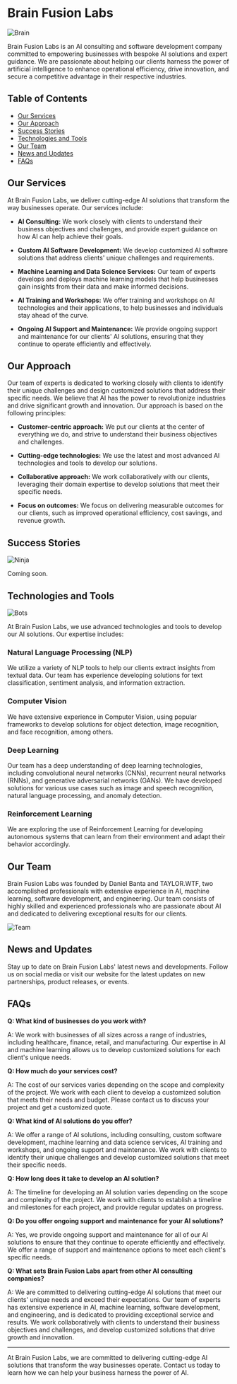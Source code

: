 # Brain Fusion Labs

![Brain](https://github.com/Brain-Fusion-Labs/.github/blob/f180812db25775c67d0d868aa0f4b2b34e75800b/brain.png)

Brain Fusion Labs is an AI consulting and software development company committed to empowering businesses with bespoke AI solutions and expert guidance. We are passionate about helping our clients harness the power of artificial intelligence to enhance operational efficiency, drive innovation, and secure a competitive advantage in their respective industries.

## Table of Contents
- [Our Services](#our-services)
- [Our Approach](#our-approach)
- [Success Stories](#success-stories)
- [Technologies and Tools](#technologies-and-tools)
- [Our Team](#our-team)
- [News and Updates](#news-and-updates)
- [FAQs](#faqs)

## Our Services

At Brain Fusion Labs, we deliver cutting-edge AI solutions that transform the way businesses operate. Our services include:

- **AI Consulting:** We work closely with clients to understand their business objectives and challenges, and provide expert guidance on how AI can help achieve their goals.

- **Custom AI Software Development:** We develop customized AI software solutions that address clients' unique challenges and requirements.

- **Machine Learning and Data Science Services:** Our team of experts develops and deploys machine learning models that help businesses gain insights from their data and make informed decisions.

- **AI Training and Workshops:** We offer training and workshops on AI technologies and their applications, to help businesses and individuals stay ahead of the curve.

- **Ongoing AI Support and Maintenance:** We provide ongoing support and maintenance for our clients' AI solutions, ensuring that they continue to operate efficiently and effectively.

## Our Approach

Our team of experts is dedicated to working closely with clients to identify their unique challenges and design customized solutions that address their specific needs. We believe that AI has the power to revolutionize industries and drive significant growth and innovation. Our approach is based on the following principles:

- **Customer-centric approach:** We put our clients at the center of everything we do, and strive to understand their business objectives and challenges.

- **Cutting-edge technologies:** We use the latest and most advanced AI technologies and tools to develop our solutions.

- **Collaborative approach:** We work collaboratively with our clients, leveraging their domain expertise to develop solutions that meet their specific needs.

- **Focus on outcomes:** We focus on delivering measurable outcomes for our clients, such as improved operational efficiency, cost savings, and revenue growth.

## Success Stories

![Ninja](https://github.com/Brain-Fusion-Labs/.github/blob/f7b6f7347a760be642ea39a0059d218348373c77/opioninja.png)

Coming soon.

## Technologies and Tools

![Bots](bots1.png)

At Brain Fusion Labs, we use advanced technologies and tools to develop our AI solutions. Our expertise includes:

### Natural Language Processing (NLP)

We utilize a variety of NLP tools to help our clients extract insights from textual data. Our team has experience developing solutions for text classification, sentiment analysis, and information extraction.

### Computer Vision

We have extensive experience in Computer Vision, using popular frameworks to develop solutions for object detection, image recognition, and face recognition, among others.

### Deep Learning

Our team has a deep understanding of deep learning technologies, including convolutional neural networks (CNNs), recurrent neural networks (RNNs), and generative adversarial networks (GANs). We have developed solutions for various use cases such as image and speech recognition, natural language processing, and anomaly detection.

### Reinforcement Learning

We are exploring the use of Reinforcement Learning for developing autonomous systems that can learn from their environment and adapt their behavior accordingly.

## Our Team

Brain Fusion Labs was founded by Daniel Banta and TAYLOR.WTF, two accomplished professionals with extensive experience in AI, machine learning, software development, and engineering. Our team consists of highly skilled and experienced professionals who are passionate about AI and dedicated to delivering exceptional results for our clients.

![Team](https://github.com/Brain-Fusion-Labs/.github/blob/d8c0137de2693bea3f855a8ccb0052dcf052b576/team2.png)

## News and Updates

Stay up to date on Brain Fusion Labs' latest news and developments. Follow us on social media or visit our website for the latest updates on new partnerships, product releases, or events.

## FAQs

**Q: What kind of businesses do you work with?**

A: We work with businesses of all sizes across a range of industries, including healthcare, finance, retail, and manufacturing. Our expertise in AI and machine learning allows us to develop customized solutions for each client's unique needs.

**Q: How much do your services cost?**

A: The cost of our services varies depending on the scope and complexity of the project. We work with each client to develop a customized solution that meets their needs and budget. Please contact us to discuss your project and get a customized quote.

**Q: What kind of AI solutions do you offer?**

A: We offer a range of AI solutions, including consulting, custom software development, machine learning and data science services, AI training and workshops, and ongoing support and maintenance. We work with clients to identify their unique challenges and develop customized solutions that meet their specific needs.

**Q: How long does it take to develop an AI solution?**

A: The timeline for developing an AI solution varies depending on the scope and complexity of the project. We work with clients to establish a timeline and milestones for each project, and provide regular updates on progress.

**Q: Do you offer ongoing support and maintenance for your AI solutions?**

A: Yes, we provide ongoing support and maintenance for all of our AI solutions to ensure that they continue to operate efficiently and effectively. We offer a range of support and maintenance options to meet each client's specific needs.

**Q: What sets Brain Fusion Labs apart from other AI consulting companies?**

A: We are committed to delivering cutting-edge AI solutions that meet our clients' unique needs and exceed their expectations. Our team of experts has extensive experience in AI, machine learning, software development, and engineering, and is dedicated to providing exceptional service and results. We work collaboratively with clients to understand their business objectives and challenges, and develop customized solutions that drive growth and innovation.

---

At Brain Fusion Labs, we are committed to delivering cutting-edge AI solutions that transform the way businesses operate. Contact us today to learn how we can help your business harness the power of AI.
